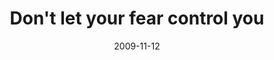 ---
layout: base.njk
title : 'Don&#39;t let your fear control you' 
view_title : 'Don&#39;t let your fear control you' 
year : '2009' 
date : '2009-11-12' 
img_file : '/drawing/dontletyourfearcontrolyou.png' 
html_file : 'dontletyourfearcontrolyou' 
next_html : 'itstheblackout.html' 
year_order : '258' 
permalink : "title/{{html_file}}.html"
---